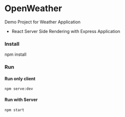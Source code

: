# OpenWeather

  Demo Project for Weather Application

- React Server Side Rendering with Express Application

### Install

  npm install

### Run

  #### Run only client
    npm serve:dev
  
  #### Run with Server
    npm start

